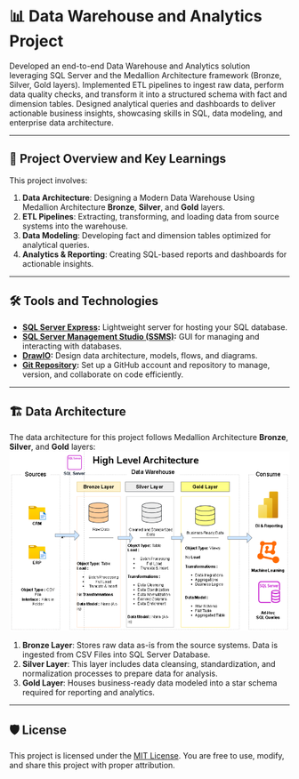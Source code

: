 # 📊 Data Warehouse and Analytics Project

Developed an end-to-end Data Warehouse and Analytics solution leveraging SQL Server and the Medallion Architecture framework (Bronze, Silver, Gold layers). Implemented ETL pipelines to ingest raw data, perform data quality checks, and transform it into a structured schema with fact and dimension tables. Designed analytical queries and dashboards to deliver actionable business insights, showcasing skills in SQL, data modeling, and enterprise data architecture.

---

## 📖 Project Overview and Key Learnings

This project involves:

1. **Data Architecture**: Designing a Modern Data Warehouse Using Medallion Architecture **Bronze**, **Silver**, and **Gold** layers.
2. **ETL Pipelines**: Extracting, transforming, and loading data from source systems into the warehouse.
3. **Data Modeling**: Developing fact and dimension tables optimized for analytical queries.
4. **Analytics & Reporting**: Creating SQL-based reports and dashboards for actionable insights.

---

## 🛠️ Tools and Technologies

- **[SQL Server Express](https://www.microsoft.com/en-us/sql-server/sql-server-downloads):** Lightweight server for hosting your SQL database.
- **[SQL Server Management Studio (SSMS)](https://learn.microsoft.com/en-us/sql/ssms/download-sql-server-management-studio-ssms?view=sql-server-ver16):** GUI for managing and interacting with databases.
- **[DrawIO](https://www.drawio.com/):** Design data architecture, models, flows, and diagrams.
- **[Git Repository](https://github.com/):** Set up a GitHub account and repository to manage, version, and collaborate on code efficiently.


---

## 🏗️ Data Architecture

The data architecture for this project follows Medallion Architecture **Bronze**, **Silver**, and **Gold** layers:
![Data Architecture](documents/data_architecture.png)

1. **Bronze Layer**: Stores raw data as-is from the source systems. Data is ingested from CSV Files into SQL Server Database.
2. **Silver Layer**: This layer includes data cleansing, standardization, and normalization processes to prepare data for analysis.
3. **Gold Layer**: Houses business-ready data modeled into a star schema required for reporting and analytics.

---

## 🛡️ License

This project is licensed under the [MIT License](LICENSE). You are free to use, modify, and share this project with proper attribution.



